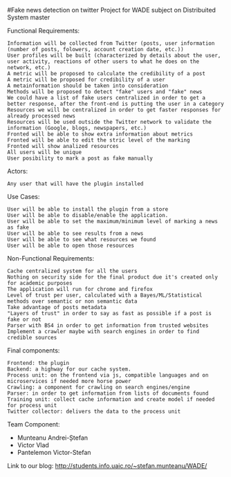 #Fake news detection on twitter
Project for WADE subject on Distribuited System master

Functional Requirements:

    Information will be collected from Twitter (posts, user information (number of posts, folowers, account creation date, etc.))
    User profiles will be built (characterized by details about the user, user activity, reactions of other users to what he does on the network, etc.)
    A metric will be proposed to calculate the credibility of a post
    A metric will be proposed for credibility of a user
    A metainformation should be taken into consideration
    Methods will be proposed to detect "fake" users and "fake" news
    We could have a list of fake users centralized in order to get a better response, after the front-end is putting the user in a category
    Resources we will be centralized in order to get faster responses for already processed news
    Resources will be used outside the Twitter network to validate the information (Google, blogs, newspapers, etc.)
    Fronted will be able to show extra information about metrics
    Fronted will be able to edit the stric level of the marking
    Fronted will show analized resources
    All users will be unique
    User posibility to mark a post as fake manually

Actors:

    Any user that will have the plugin installed

Use Cases:

    User will be able to install the plugin from a store
    User will be able to disable/enable the application.
    User will be able to set the maximum/minimum level of marking a news as fake
    User will be able to see results from a news
    User will be able to see what resources we found
    User will be able to open those resources

Non-Functional Requirements:

    Cache centralized system for all the users
    Nothing on security side for the final product due it's created only for academic purposes
    The application will run for chrome and firefox
    Level of trust per user, calculated with a Bayes/ML/Statistical methods over semantic or non semantic data
    Take advantage of posts metadata
    "Layers of trust" in order to say as fast as possible if a post is fake or not
    Parser with BS4 in order to get information from trusted websites
    Implement a crawler maybe with search engines in order to find credible sources

Final components:

    Frontend: the plugin
    Backend: a highway for our cache system.
    Process unit: on the frontend via js, compatible languages and on microservices if needed more horse power
    Crawling: a component for crawling on search engines/engine
    Parser: in order to get information from lists of documents found
    Training unit: collect cache information and create model if needed for process unit
    Twitter collector: delivers the data to the process unit
  
Team Component:
  - Munteanu Andrei-Ștefan
  - Victor Vlad
  - Pantelemon Victor-Stefan
  
  Link to our blog: http://students.info.uaic.ro/~stefan.munteanu/WADE/
